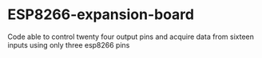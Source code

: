 # ESP8266-expansion-board
Code able to control twenty four output pins and acquire data from sixteen inputs using only three esp8266 pins

